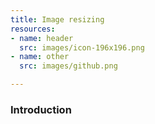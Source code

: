 ```yaml
---
title: Image resizing
resources:
- name: header
  src: images/icon-196x196.png
- name: other
  src: images/github.png

---
```

### Introduction